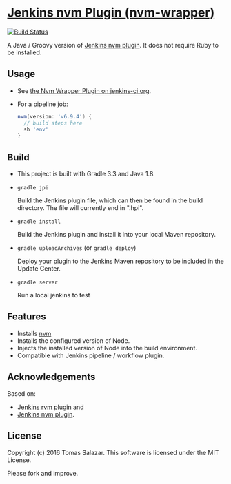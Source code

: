 # [Jenkins nvm Plugin (nvm-wrapper)](https://wiki.jenkins-ci.org/display/JENKINS/Nvm+Wrapper+Plugin)

[![Build Status](https://travis-ci.org/jSherz/nvm-wrapper-plugin.svg?branch=master)](https://travis-ci.org/jSherz/nvm-wrapper-plugin)

A Java / Groovy version of [Jenkins nvm plugin](https://github.com/codevise/jenkins-nvm-plugin). It does not require Ruby to be installed.

## Usage

- See [the Nvm Wrapper Plugin on jenkins-ci.org](https://wiki.jenkins-ci.org/display/JENKINS/Nvm+Wrapper+Plugin).

- For a pipeline job:

    ```groovy
    nvm(version: 'v6.9.4') {
      // build steps here
      sh 'env'
    }
    ```

## Build

* This project is built with Gradle 3.3 and Java 1.8.

* `gradle jpi`

    Build the Jenkins plugin file, which can then be found in the build directory. The file will currently end in ".hpi".

* `gradle install`

    Build the Jenkins plugin and install it into your local Maven repository.

* `gradle uploadArchives` (or `gradle deploy`)

    Deploy your plugin to the Jenkins Maven repository to be included in the Update Center.

* `gradle server`

    Run a local jenkins to test

## Features

* Installs [nvm](https://github.com/creationix/nvm)
* Installs the configured version of Node.
* Injects the installed version of Node into the build environment.
* Compatible with Jenkins pipeline / workflow plugin.

## Acknowledgements

Based on:

* [Jenkins rvm plugin](https://github.com/jenkinsci/rvm-plugin) and
* [Jenkins nvm plugin](https://github.com/codevise/jenkins-nvm-plugin).

## License

Copyright (c) 2016 Tomas Salazar. This software is licensed under the MIT License.

Please fork and improve.
